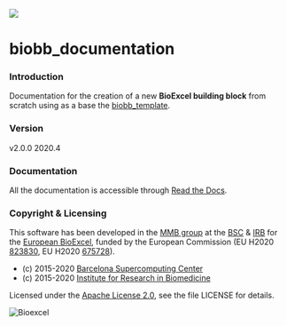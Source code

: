 [![](https://readthedocs.org/projects/biobb-documentation/badge/?version=latest)](https://biobb-documentation.readthedocs.io/en/latest/?badge=latest)

# biobb_documentation

### Introduction
Documentation for the creation of a new **BioExcel building block** from scratch using as a base the [biobb_template](https://github.com/bioexcel/biobb_template).

### Version
v2.0.0 2020.4

### Documentation

All the documentation is accessible through [Read the Docs](https://biobb-documentation.readthedocs.io/en/latest/).

### Copyright & Licensing
This software has been developed in the [MMB group](http://mmb.irbbarcelona.org) at the [BSC](http://www.bsc.es/) & [IRB](https://www.irbbarcelona.org/) for the [European BioExcel](http://bioexcel.eu/), funded by the European Commission (EU H2020 [823830](http://cordis.europa.eu/projects/823830), EU H2020 [675728](http://cordis.europa.eu/projects/675728)).

* (c) 2015-2020 [Barcelona Supercomputing Center](https://www.bsc.es/)
* (c) 2015-2020 [Institute for Research in Biomedicine](https://www.irbbarcelona.org/)

Licensed under the
[Apache License 2.0](https://www.apache.org/licenses/LICENSE-2.0), see the file LICENSE for details.

![](https://bioexcel.eu/wp-content/uploads/2019/04/Bioexcell_logo_1080px_transp.png "Bioexcel")
